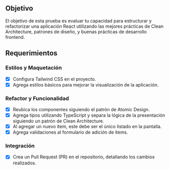 ## Objetivo
El objetivo de esta prueba es evaluar tu capacidad para estructurar y refactorizar una aplicación React utilizando las mejores prácticas de Clean Architecture, patrones de diseño, y buenas prácticas de desarrollo frontend.

## Requerimientos

### Estilos y Maquetación
- [X] Configura Tailwind CSS en el proyecto.
- [x] Agrega estilos básicos para mejorar la visualización de la aplicación.

### Refactor y Funcionalidad
- [x] Reubica los componentes siguiendo el patrón de Atomic Design.
- [x] Agrega tipos utilizando TypeScript y separa la lógica de la presentación siguiendo un patrón de Clean Architecture.
- [x] Al agregar un nuevo ítem, este debe ser el único listado en la pantalla.
- [x] Agrega validaciones al formulario de adición de ítems.

### Integración
- [x] Crea un Pull Request (PR) en el repositorio, detallando los cambios realizados.
